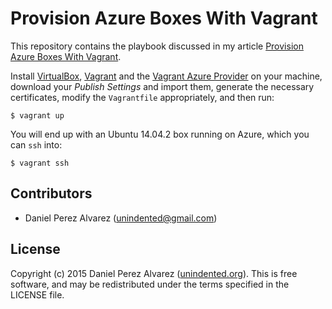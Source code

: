 # Provision Azure Boxes With Vagrant

This repository contains the playbook discussed in my article [Provision Azure Boxes With Vagrant](http://unindented.org/articles/provision-azure-boxes-with-vagrant/).

Install [VirtualBox](https://www.virtualbox.org/), [Vagrant](https://www.vagrantup.com/) and the [Vagrant Azure Provider](https://github.com/MSOpenTech/vagrant-azure) on your machine, download your *Publish Settings* and import them, generate the necessary certificates, modify the `Vagrantfile` appropriately, and then run:

```
$ vagrant up
```

You will end up with an Ubuntu 14.04.2 box running on Azure, which you can `ssh` into:

```
$ vagrant ssh
```


## Contributors

* Daniel Perez Alvarez ([unindented@gmail.com](mailto:unindented@gmail.com))


## License

Copyright (c) 2015 Daniel Perez Alvarez ([unindented.org](http://unindented.org/)). This is free software, and may be redistributed under the terms specified in the LICENSE file.
